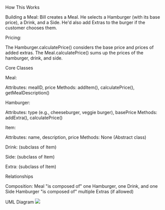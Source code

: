 How This Works

Building a Meal: Bill creates a Meal. He selects a Hamburger (with its base price), a Drink, and a Side. He'd also add Extras to the burger if the customer chooses them.

Pricing:

The Hamburger.calculatePrice() considers the base price and prices of added extras.
The Meal.calculatePrice() sums up the prices of the hamburger, drink, and side.


Core Classes

Meal:

Attributes: mealID, price
Methods: addItem(), calculatePrice(), getMealDescription()

Hamburger:

Attributes: type (e.g., cheeseburger, veggie burger), basePrice
Methods: addExtra(), calculatePrice()

Item:

Attributes: name, description, price
Methods: None (Abstract class)

Drink: (subclass of Item)

Side: (subclass of Item)

Extra:  (subclass of Item)


Relationships

Composition:
Meal "is composed of" one Hamburger, one Drink, and one Side
Hamburger "is composed of" multiple Extras (if allowed)
 
  UML Diagram
![](C:\Users\User\Desktop\1.png)
 


